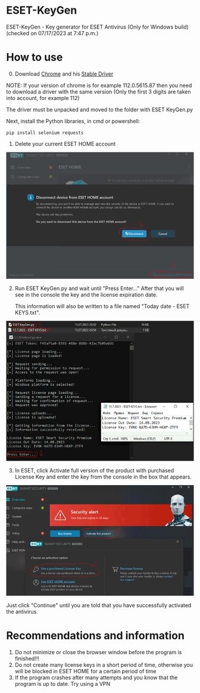 # ESET-KeyGen
ESET-KeyGen - Key generator for ESET Antivirus (Only for Windows build) (checked on 07/17/2023 at 7:47 p.m.)

# How to use

0. Download [Chrome](https://www.google.com/chrome/) and his [Stable Driver](https://chromedriver.chromium.org/downloads)

NOTE: If your version of chrome is for example 112.0.5615.87 then you need to download a driver
      with the same version (Only the first 3 digits are taken into account, for example 112)

The driver must be unpacked and moved to the folder with ESET KeyGen.py

Next, install the Python libraries, in cmd or powershell:

```
pip install selenium requests
```

1. Delete your current ESET HOME account

![](img/1.png)

2. Run ESET KeyGen.py and wait until "Press Enter..."
After that you will see in the console the key and the license expiration date.

    This information will also be written to a file named "Today date - ESET KEYS.txt".

![](img/3_1.0.3.png)

3. In ESET, click Activate full version of the product with purchased License Key and enter the key from the console in the box that appears.

![](img/2.png)

Just click "Continue" until you are told that you have successfully activated the antivirus.

# Recommendations and information

1. Do not minimize or close the browser window before the program is finished!!!
2. Do not create many license keys in a short period of time, otherwise you will be blocked in ESET HOME for a certain period of time
3. If the program crashes after many attempts and you know that the program is up to date. Try using a VPN

